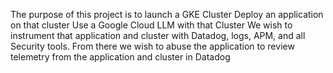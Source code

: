The purpose of this project is to launch a GKE Cluster 
Deploy an application on that cluster 
Use a Google Cloud LLM with that Cluster 
We wish to instrument that application and cluster with Datadog, logs, APM, and all Security tools.
From there we wish to abuse the application to review telemetry from the application and cluster in Datadog